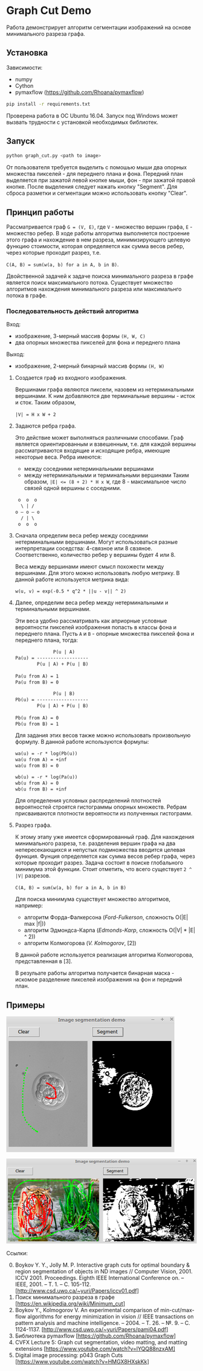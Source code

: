 # Graph Cut Demo

Работа демонстрирует алгоритм сегментации изображений на основе
минимального разреза графа.

## Установка

Зависимости:

- numpy
- Cython
- pymaxflow (https://github.com/Rhoana/pymaxflow)

``` bash
pip install -r requirements.txt
```

Проверена работа в ОС Ubuntu 16.04. Запуск под Windows может вызвать трудности
с установкой необходимых библиотек.

## Запуск

``` bash
python graph_cut.py <path to image>
```

От пользователя требуется выделить с помошью мыши два опорных
множества пикселей - для переднего плана и фона. Передний план
выделяется при зажатой левой кнопке мыши, фон - при зажатой
правой кнопке. После выделения следует нажать кнопку "Segment".
Для сброса разметки и сегментации можно использовать кнопку
"Clear".

## Принцип работы

Рассматривается граф `G = (V, E)`, где `V` - множество вершин графа,
`Е` - множество ребер. В ходе работы алгоритма выполняется построение этого
графа и нахождение в нем разреза, минимизирующего целевую функцию стоимости,
которая определяется как сумма весов ребер, через которые проходит разрез,
т.е.

`C(A, B) = sum(w(a, b) for a in A, b in B)`.

Двойственной задачей к задаче поиска минимального разреза в графе является
поиск максимального потока. Существует множество алгоритмов нахождения
минимального разреза или максимальнго потока в графе.

### Последовательность действий алгоритма

Вход:
- изображение, 3-мерный массив формы `(H, W, C)`
- два опорных множества пикселей для фона и переднего плана

Выход:
- изображение, 2-мерный бинарный массив формы `(H, W)`

1. Создается граф из входного изображения.

    Вершинами графа являются пиксели, назовем из нетерминальными вершинами.
    К ним добавляются две терминальные вершины - исток и сток. Таким образом,

    `|V| = H x W + 2`

2. Задаются ребра графа.

    Это действие может выполняться различными способами.
    Граф является ориентированным и взвешенным, т.е. для каждой вершины
    рассматриваются входящие и исходящие ребра, имеющие некоторые веса.
    Ребра имеются:
    - между соседними нетерминальными вершинами
    - между нетерминальными и терминальными вершинами
    Таким образом, `|E| <= (8 + 2) * H x W`, где 8 - максимальное число связей
    одной вершины с соседними.

    ```
     o  o  o
      \ | /
    o — o — o
      / | \
     o  o  o
    ```

3.  Сначала определим веса ребер между соседними нетерминальными вершинами.
    Могут использоваться разные интерпретации соседства:
    4-связное или 8 свзяное. Соответственно, количество ребер у вершины будет
    4 или 8.

    Веса между вершинами имеют смысл похожести между вершинами. Для этого можно
    использовать любую метрику. В данной работе используется метрика вида:

    ```
    w(u, v) = exp(-0.5 * q^2 * ||u - v|| ^ 2)
    ```

4.  Далее, определим веса ребер между нетерминальными и терминальными вершинами.

    Эти веса удобно рассматривать как априорные условные вероятности пикселей
    изображения попасть в классы фона и переднего плана. Пусть `A` и `B` -
    опорные множества пикселей фона и переднего плана, тогда:

    ```
                  P(u | A)
    Pa(u) = -------------------
            P(u | A) + P(u | B)

    Pa(u from A) = 1
    Pa(u from B) = 0
    ```

    ```
                  P(u | B)
    Pb(u) = -------------------
            P(u | A) + P(u | B)

    Pb(u from A) = 0
    Pb(u from B) = 1
    ```

    Для задания этих весов также можно использовать произвольную формулу.
    В данной работе используются формулы:

    ```
    wa(u) = -r * log(Pb(u))
    wa(u from A) = +inf
    wa(u from B) = 0
    ```

    ```
    wb(u) = -r * log(Pa(u))
    wb(u from A) = 0
    wb(u from B) = +inf
    ```

    Для определения условных распределений плотностей
    вероятностей строятся гистограммы опорных множеств. Ребрам присваиваются
    плотности вероятности из полученных гистограмм.

5.  Разрез графа.

    К этому этапу уже имеется сформированный граф. Для нахождения минимального
    разреза, т.е. разделения вершин графа на два непересекающихся и непустых
    подмножества вводится целевая функция. Фунция определяется как сумма весов
    ребер графа, через которые проходит разрез. Задача состоит в поиске
    глобального минимума этой функции. Стоит отметить, что всего существует
    `2 ^ |V|` разрезов.

    `C(A, B) = sum(w(a, b) for a in A, b in B)`

    Для поиска минимума существует множество алгоритмов, например:
    - алгоритм Форда-Фалкерсона (*Ford-Fulkerson*, сложность O(|E| max |f|))
    - алгоритм Эдмондса-Карпа (*Edmonds-Karp*, сложность O(|V| * |E| ^ 2))
    - алгоритм Колмогорова (*V. Kolmogorov*, [2])

    В данной работе используется реализация алгоритма Колмогорова,
    представленная в [3].

    В резульате работы алгоритма получается бинарная маска - искомое
    разделение пикселей изображения на фон и передний план.


## Примеры

![demo1 image](demo/demo1.png)

![demo2 image](demo/demo2.png)

Ссылки:

0. Boykov Y. Y., Jolly M. P. Interactive graph cuts for optimal boundary & region segmentation of objects in ND images // Computer Vision, 2001. ICCV 2001. Proceedings. Eighth IEEE International Conference on. – IEEE, 2001. – Т. 1. – С. 105-112. [http://www.csd.uwo.ca/~yuri/Papers/iccv01.pdf]
1. Поиск минимального разреза в графе [https://en.wikipedia.org/wiki/Minimum_cut]
2. Boykov Y., Kolmogorov V. An experimental comparison of min-cut/max-flow algorithms for energy minimization in vision // IEEE transactions on pattern analysis and machine intelligence. – 2004. – Т. 26. – №. 9. – С. 1124-1137. [http://www.csd.uwo.ca/~yuri/Papers/pami04.pdf]
3. Библиотека pymaxflow [https://github.com/Rhoana/pymaxflow]
4. CVFX Lecture 5: Graph cut segmentation, video matting, and matting extensions [https://www.youtube.com/watch?v=lYQQ88nzxAM]
5. Digital image processing: p043 Graph Cuts [https://www.youtube.com/watch?v=HMGX8HXskKk]
